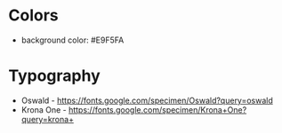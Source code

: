 # Colors

- background color: #E9F5FA

# Typography

- Oswald - https://fonts.google.com/specimen/Oswald?query=oswald
- Krona One - https://fonts.google.com/specimen/Krona+One?query=krona+
